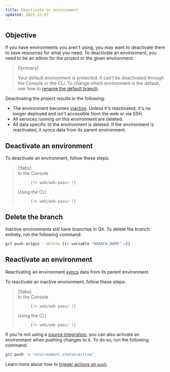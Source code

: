 ```yaml
---
title: Deactivate an environment
updated: 2023-12-07
---
```



## Objective  

If you have environments you aren't using, you may want to deactivate them to save resources for what you need.
To deactivate an environment, you need to be an admin for the project or the given environment.

> [!primary]  
> 
> Your default environment is protected.
> It can't be deactivated through the Console or the CLI.
> To change which environment is the default, see how to [rename the default branch](../.././.-default-environment).
> 
> 

Deactivating the project results in the following:

* The environment becomes [inactive](/glossary.md#inactive-environment).
  Unless it's reactivated, it's no longer deployed and isn't accessible from the web or via SSH.
* All services running on this environment are deleted.
* All data specific to the environment is deleted.
  If the environment is reactivated, it syncs data from its parent environment.

## Deactivate an environment

To deactivate an environment, follow these steps:

> [!tabs]      
> In the Console     
>> ```      
>> {!> web/web-paas/ !}  
>> ```     
> Using the CLI     
>> ```      
>> {!> web/web-paas/ !}  
>> ```     

## Delete the branch

Inactive environments still have branches in Git.
To delete the branch entirely, run the following command:

```bash
git push origin --delete {{< variable "BRANCH_NAME" >}}
```

## Reactivate an environment

Reactivating an environment [syncs](/glossary.md#sync) data from its parent environment.

To reactivate an inactive environment, follow these steps:

> [!tabs]      
> In the Console     
>> ```      
>> {!> web/web-paas/ !}  
>> ```     
> Using the CLI     
>> ```      
>> {!> web/web-paas/ !}  
>> ```     

If you're not using a [source integration](../../integrations/integrations-source),
you can also activate an environment when pushing changes to it.
To do so, run the following command:

```bash
git push -o "environment.status=active"
```

Learn more about how to [trigger actions on `push`](/environments/_index.md#push-options).
